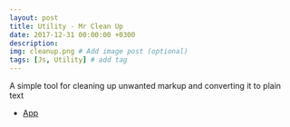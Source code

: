```yaml
---
layout: post
title: Utility - Mr Clean Up
date: 2017-12-31 00:00:00 +0300
description:
img: cleanup.png # Add image post (optional)
tags: [Js, Utility] # add tag
---
```

A simple tool for cleaning up unwanted markup and converting it to plain text

* [App](/mr-clean-up/)
